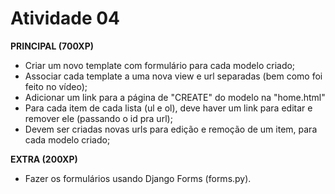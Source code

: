 # Atividade 04

**PRINCIPAL (700XP)**
- Criar um novo template com formulário para cada modelo criado;
- Associar cada template a uma nova view e url separadas (bem como foi feito no vídeo);
- Adicionar um link para a página de "CREATE" do modelo na "home.html"
- Para cada item de cada lista (ul e ol), deve haver um link para editar e remover ele (passando o id pra url);
- Devem ser criadas novas urls para edição e remoção de um item, para cada modelo criado;

**EXTRA (200XP)**
- Fazer os formulários usando Django Forms (forms.py).